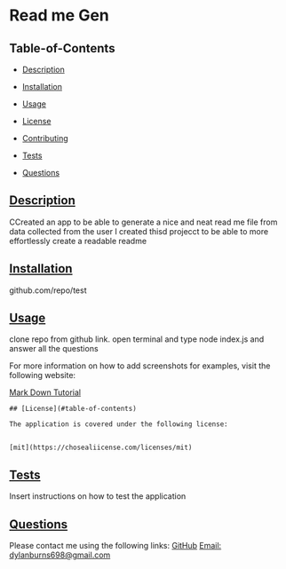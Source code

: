 # Read me Gen


  ## Table-of-Contents
  * [Description](#description)
  * [Installation](#installation)
  * [Usage](#usage)
  
  * [License](#license)
    
  * [Contributing](#contributing)
  * [Tests](#tests)
  * [Questions](#questions)
  
  ## [Description](#table-of-contents)
  CCreated an app to be able to generate a nice and neat read me file from data collected from the user
  I created thisd projecct to be able to more effortlessly create a readable readme
  ## [Installation](#table-of-contents)
  github.com/repo/test
  ## [Usage](#table-of-contents)
  clone repo from github link. open terminal and type node index.js and answer all the questions
  
  For more information on how to add screenshots for examples, visit the following website:
  
  [Mark Down Tutorial](https://agea.github.io/tutorial.md/)
  
  
    ## [License](#table-of-contents)
    
    The application is covered under the following license:
    
    
    [mit](https://chosealiicense.com/licenses/mit)
      
  ## [Tests](#table-of-contents)
  
  Insert instructions on how to test the application
  ## [Questions](#table-of-contents)
  Please contact me using the following links:
  [GitHub](https://github.com/DylanB0905)
  [Email: dylanburns698@gmail.com](mailto:dylanburns698@gmail.com)

